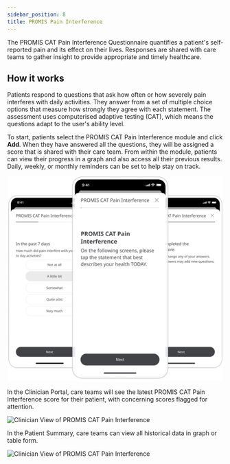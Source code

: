 ```yaml
---
sidebar_position: 8
title: PROMIS Pain Interference
---
```


The PROMIS CAT Pain Interference Questionnaire quantifies a patient's self-reported pain and its effect on their lives. Responses are shared with care teams to gather insight to provide appropriate and timely healthcare.

## How it works

Patients respond to questions that ask how often or how severely pain interferes with daily activities. They answer from a set of multiple choice options that measure how strongly they agree with each statement. The assessment uses computerised adaptive testing (CAT), which means the questions adapt to the user's ability level. 

To start, patients select the PROMIS CAT Pain Interference module and click **Add**. When they have answered all the questions, they will be assigned a score that is shared with their care team. From within the module, patients can view their progress in a graph and also access all their previous results. Daily, weekly, or monthly reminders can be set to help stay on track.  

![PROMIS CAT Pain Interference in the Huma App](./assets/promis-cat-pain-interference.png)

In the Clinician Portal, care teams will see the latest PROMIS CAT Pain Interference score for their patient, with concerning scores flagged for attention. 

![Clinician View of PROMIS CAT Pain Interference](../mobility/assets/cp-patient-summary-promis-cat-pain-interference.png)

In the Patient Summary, care teams can view all historical data in graph or table form.

![Clinician View of PROMIS CAT Pain Interference](../mobility/assets/cp-module-details-promis-cat-pain-interference.png)

